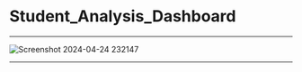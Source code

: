# Student_Analysis_Dashboard
_____________________________________________
![Screenshot 2024-04-24 232147](https://github.com/TEJASWI0G/Student_Analysis_Dashboard/assets/101240644/60e60ab3-ea79-40b8-bee8-544721291a85)
_____________________________________________
